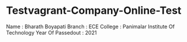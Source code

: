 # Testvagrant-Company-Online-Test
Name : Bharath Boyapati
Branch : ECE
College : Panimalar Institute Of Technology
Year Of Passedout : 2021

